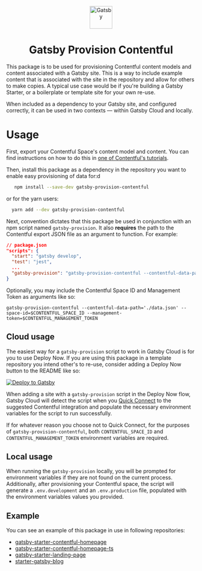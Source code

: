 <p align="center">
  <a href="https://www.gatsbyjs.com">
    <img alt="Gatsby" src="https://www.gatsbyjs.com/Gatsby-Monogram.svg" width="60" />
  </a>
</p>

<h1 align="center">
  Gatsby Provision Contentful
</h1>

This package is to be used for provisioning Contentful content models and content associated with a Gatsby site. This is a way to include example content that is associated with the site in the repository and allow for others to make copies. A typical use case would be if you're building a Gatsby Starter, or a boilerplate or template site for your own re-use.

When included as a dependency to your Gatsby site, and configured correctly, it can be used in two contexts — within Gatsby Cloud and locally.

# Usage

First, export your Contentful Space's content model and content. You can find instructions on how to do this in [one of Contentful's tutorials](https://www.contentful.com/developers/docs/tutorials/cli/import-and-export/).

Then, install this package as a dependency in the repository you want to enable easy provisioning of data for:d

```sh
   npm install --save-dev gatsby-provision-contentful
```

or for the yarn users:

```sh
  yarn add --dev gatsby-provision-contentful
```

Next, convention dictates that this package be used in conjunction with an npm script named `gatsby-provision`. It also **requires** the path to the Contentful export JSON file as an argument to function. For example:

```json
// package.json
"scripts": {
  "start": "gatsby develop",
  "test": "jest",
  ...
  "gatsby-provision": "gatsby-provision-contentful --contentful-data-path='./data.json'"
}
```

Optionally, you may include the Contentful Space ID and Management Token as arguments like so:

`gatsby-provision-contentful --contentful-data-path='./data.json' --space-id=$CONTENTFUL_SPACE_ID --management-token=$CONTENTFUL_MANAGEMENT_TOKEN`

## Cloud usage

The easiest way for a `gatsby-provision` script to work in Gatsby Cloud is for you to use Deploy Now. If you are using this package in a template repository you intend other's to re-use, consider adding a Deploy Now button to the README like so:

[![Deploy to Gatsby](https://www.gatsbyjs.com/deploynow.png "Deploy to Gatsby")](https://www.gatsbyjs.com/dashboard/deploynow?url={YOUR_GITHUB_REPO_URL})

When adding a site with a `gatsby-provision` script in the Deploy Now flow, Gatsby Cloud will detect the script when you [Quick Connect](https://support.gatsbyjs.com/hc/en-us/articles/1500000965601-Connecting-to-Contentful-with-Quick-Connect) to the suggested Contentful integration and populate the necessary environment variables for the script to run successfully.

If for whatever reason you choose not to Quick Connect, for the purposes of `gatsby-provision-contentful`, both `CONTENTFUL_SPACE_ID` and `CONTENTFUL_MANAGEMENT_TOKEN` environment variables are required.

## Local usage

When running the `gatsby-provision` locally, you will be prompted for environment variables if they are not found on the current process. Additionally, after provisioning your Contentful space, the script will generate a `.env.development` and an `.env.production` file, populated with the environment variables values you provided.

## Example

You can see an example of this package in use in following repositories:

- [gatsby-starter-contentful-homepage](https://github.com/gatsbyjs/gatsby-starter-contentful-homepage)
- [gatsby-starter-contentful-homepage-ts](https://github.com/gatsbyjs/gatsby-starter-contentful-homepage-ts)
- [gatsby-starter-landing-page](https://github.com/gatsbyjs/gatsby-starter-landing-page)
- [starter-gatsby-blog](https://github.com/contentful/starter-gatsby-blog)
